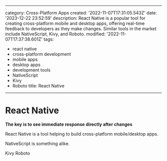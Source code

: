 ------
category: Cross-Platform Apps
created: '2022-11-07T17:31:05.543Z'
date: '2023-12-22 23:52:59'
description: React Native is a popular tool for creating cross-platform mobile and
  desktop apps, offering real-time feedback to developers as they make changes. Similar
  tools in the market include NativeScript, Kivy, and Roboto.
modified: '2022-11-07T17:37:38.601Z'
tags:
- react native
- cross-platform development
- mobile apps
- desktop apps
- development tools
- NativeScript
- Kivy
- Roboto
title: React Native
------

# React Native

**The key is to see immediate response directly after changes**

React Native is a tool helping to build cross-platform mobile/desktop apps.

NativeScript is something alike.

Kivy Roboto
